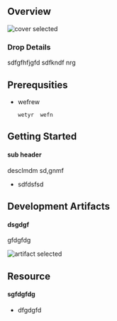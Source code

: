 
## Overview

![cover selected]("./img/overview.png")

### Drop Details
sdfgfhfjgfd sdfkndf nrg

## Prerequsities

- wefrew 

  ```shell
  wetyr  wefn
  ```

      

## Getting Started
#### sub header
desclmdm sd,gnmf
- sdfdsfsd

## Development Artifacts
#### dsgdgf
gfdgfdg


![artifact selected]("./img/overview.png")

## Resource
#### sgfdgfdg
- dfgdgfd
